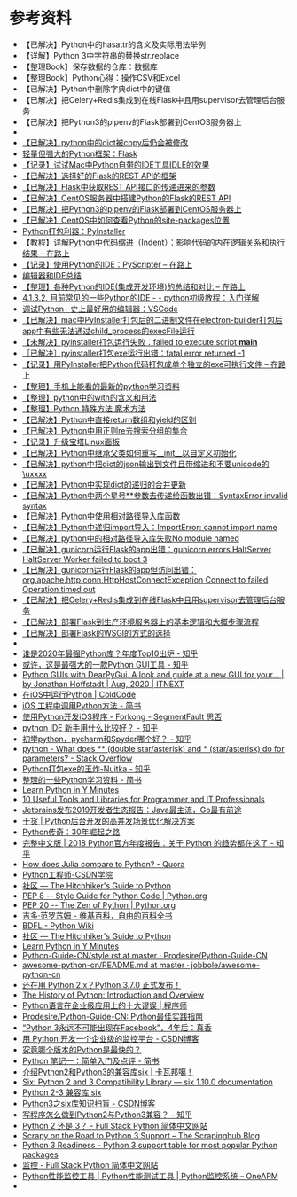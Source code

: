 # 参考资料

* 【已解决】Python中的hasattr的含义及实际用法举例
* 【详解】Python 3中字符串的替换str.replace
* 【整理Book】保存数据的仓库：数据库
* 【整理Book】Python心得：操作CSV和Excel
* 【已解决】Python中删除字典dict中的键值
* 【已解决】把Celery+Redis集成到在线Flask中且用supervisor去管理后台服务
* 【已解决】把Python3的pipenv的Flask部署到CentOS服务器上
* 
* [【已解决】python中的dict被copy后仍会被修改](http://www.crifan.com/python_after_copy_modify_still_updated)
* [轻量但强大的Python框架：Flask](https://book.crifan.com/books/light_powerful_python_framework_flask/website/)
* [【记录】试试Mac中Python自带的IDE工具IDLE的效果](http://www.crifan.com/mac_trail_python_builtin_ide_tool_idle_effect)
* [【已解决】选择好的Flask的REST API的框架](https://www.crifan.com/choose_better_flask_rest_api_framework_lib/)
* [【已解决】Flask中获取REST API接口的传递进来的参数](http://www.crifan.com/flask_get_pass_in_rest_api_parameter)
* [【已解决】CentOS服务器中搭建Python的Flask的REST API](http://www.crifan.com/centos_server_build_python_flask_rest_api)
* [【已解决】把Python3的pipenv的Flask部署到CentOS服务器上](http://www.crifan.com/python_3_pipenv_flask_deployment_to_centos_server)
* [【已解决】CentOS中如何查看Python的site-packages位置](http://www.crifan.com/centos_how_check_python_site_package_location)
* [Python打包利器：PyInstaller](https://book.crifan.com/books/python_package_tool_pyinstaller/website/)
* [【教程】详解Python中代码缩进（Indent）：影响代码的内在逻辑关系和执行结果 – 在路上](https://www.crifan.com/tutorial_python_indent/)
* [【记录】使用Python的IDE：PyScripter – 在路上](https://www.crifan.com/try_with_python_ide_pyscripter/)
* [编辑器和IDE总结](https://book.crifan.com/books/editor_ide_summary/website/)
* [【整理】各种Python的IDE(集成开发环境)的总结和对比 – 在路上](https://www.crifan.com/summary_common_python_ide_pyscripter_ulipad_eclipse_pydev_eric/)
* [4.1.3.2. 目前常见的一些Python的IDE - - python初级教程：入门详解](https://www.crifan.com/files/doc/docbook/python_beginner_tutorial/release/webhelp/common_python_ide.html)
* [调试Python · 史上最好用的编辑器：VSCode](https://book.crifan.com/books/best_editor_vscode/website/debug_code/debug_python/)
* [【已解决】mac中PyInstaller打包后的二进制文件在electron-builder打包后app中有些无法通过child_process的execFile运行](http://www.crifan.com/mac_pyinstaller_packaged_binary_file_electron_builder_app_not_work_by_child_process_execfile)
* [【未解决】pyinstaller打包运行失败：failed to execute script __main__](http://www.crifan.com/pyinstaller_package_run_failed_to_execute_script_main)
* [［已解决］pyinstaller打包exe运行出错：fatal error returned -1](http://www.crifan.com/python_pyinstaller_package_exe_run_fatal_error_returned_minus_one)
* [【记录】用PyInstaller把Python代码打包成单个独立的exe可执行文件 – 在路上](https://www.crifan.com/use_pyinstaller_to_package_python_to_single_executable_exe/)
* [【整理】手机上能看的最新的python学习资料](http://www.crifan.com/mobile_phone_visible_python_tutorial_material)
* [【整理】python中的with的含义和用法](http://www.crifan.com/python_with_meaning_and_usage)
* [【整理】Python 特殊方法 魔术方法](https://www.crifan.com/python_special_method_magic_method/)
* [【已解决】Python中直接return数组和yield的区别](http://www.crifan.com/python_return_array_vs_yield)
* [【已解决】Python中用正则re去搜索分组的集合](http://www.crifan.com/python_use_re_regex_to_search_group_collection)
* [【记录】升级宝塔Linux面板](http://www.crifan.com/upgrade_baota_linux_panel)
* [【已解决】Python中继承父类如何重写__init__以自定义初始化](http://www.crifan.com/python_inherit_parent_class_override_init_to_customize_initialization)
* [【已解决】python中把dict的json输出到文件且带缩进和不要unicode的\uxxxx](http://www.crifan.com/python_output_dict_to_file_with_indent_and_not_unicode_back_slash_u_xxx)
* [【已解决】Python中实现dict的递归的合并更新](http://www.crifan.com/python_dict_merge_recursively)
* [【已解决】Python中两个星号**参数去传递给函数出错：SyntaxError invalid syntax](https://www.crifan.com/python_using_two_asterisk_double_star_parameter_function_syntaxerror_invalid_syntax/)
* [【已解决】Python中使用相对路径导入库函数](https://www.crifan.com/python_relative_path_import_lib_function)
* [【已解决】Python中递归import导入：ImportError: cannot import name](https://www.crifan.com/python_recursive_import_importerror_cannot_import_name)
* [【已解决】python中的相对路径导入库失败No module named](https://www.crifan.com/python_relative_import_lib_fail_no_module_named)
* [【已解决】gunicorn运行Flask的app出错：gunicorn.errors.HaltServer HaltServer Worker failed to boot 3](http://www.crifan.com/gunicorn_flask_app_gunicorn_errors_haltserver_haltserver_worker_failed_to_boot_3)
* [【已解决】gunicorn运行Flask的app但访问出错：org.apache.http.conn.HttpHostConnectException Connect to failed Operation timed out](http://www.crifan.com/gunicorn_flask_app_org_apache_http_conn_httphostconnectexception_connect_to_failed_operation_timed_out)
* [【已解决】把Celery+Redis集成到在线Flask中且用supervisor去管理后台服务](http://www.crifan.com/celery_redis_integrated_online_flask_supervisor_manage_service)
* [【已解决】部署Flask到生产环境服务器上的基本逻辑和大概步骤流程](http://www.crifan.com/deploy_flask_to_production_server_basic_logic_and_step)
* [【已解决】部署Flask的WSGI的方式的选择](http://www.crifan.com/deploy_python_flask_wsgi_method_choice)
* 
* [谁是2020年最强Python库？年度Top10出炉 - 知乎](https://zhuanlan.zhihu.com/p/341219464)
* [或许，这是最强大的一款Python GUI工具 - 知乎](https://zhuanlan.zhihu.com/p/200754892)
* [Python GUIs with DearPyGui. A look and guide at a new GUI for your… | by Jonathan Hoffstadt | Aug, 2020 | ITNEXT](https://itnext.io/python-guis-with-dearpygui-137f4a3360f2)
* [在iOS中运行Python | ColdCode](http://www.yangjie.hu/2018/09/03/Run-Python-in-iOS/)
* [iOS 工程中调用Python方法 - 简书](https://www.jianshu.com/p/80b5be51fb1d)
* [使用Python开发iOS程序 - Forkong - SegmentFault 思否](https://segmentfault.com/a/1190000004945692)
* [python IDE 新手用什么比较好？ - 知乎](https://www.zhihu.com/question/27359349/answer/966051726)
* [初学python，pycharm和Spyder哪个好？ - 知乎](https://www.zhihu.com/question/48168875?from=profile_question_card)
* [python - What does ** (double star/asterisk) and * (star/asterisk) do for parameters? - Stack Overflow](https://stackoverflow.com/questions/36901/what-does-double-star-asterisk-and-star-asterisk-do-for-parameters)
* [Python打包exe的王炸-Nuitka - 知乎](https://zhuanlan.zhihu.com/p/133303836)
* [整理的一些Python学习资料 - 简书](https://www.jianshu.com/p/e9bb36a5d63f)
* [Learn Python in Y Minutes](https://learnxinyminutes.com/docs/python/)
* [10 Useful Tools and Libraries for Programmer and IT Professionals](https://hackernoon.com/10-useful-tools-and-libraries-for-programmer-and-it-professionals-914e64e0eabc)
* [Jetbrains发布2019开发者生态报告：Java最主流，Go最有前途](https://www.infoq.cn/article/j*5Y3gCU9pGxELPykYgX)
* [干货 | Python后台开发的高并发场景优化解决方案](https://mp.weixin.qq.com/s?__biz=MzU5MjEwMTE2OQ==&mid=2247487169&idx=1&sn=cc9f3f55e050620ff55dcac78fde76ea)
* [Python传奇：30年崛起之路](https://mp.weixin.qq.com/s?__biz=MzU5MjEwMTE2OQ==&mid=2247487418&idx=1&sn=7fb100ae7a70a1966ee83f013dca31da)
* [完整中文版 | 2018 Python官方年度报告：关于 Python 的趋势都在这了 - 知乎](https://zhuanlan.zhihu.com/p/56637910)
* [How does Julia compare to Python? - Quora](https://www.quora.com/How-does-Julia-compare-to-Python)
* [Python工程师-CSDN学院](http://edu.csdn.net/topic/python2?utm_source=blog10)
* [社区 — The Hitchhiker's Guide to Python](http://pythonguidecn.readthedocs.io/zh/latest/intro/community.html)
* [PEP 8 -- Style Guide for Python Code | Python.org](https://www.python.org/dev/peps/pep-0008/)
* [PEP 20 -- The Zen of Python | Python.org](https://www.python.org/dev/peps/pep-0020/)
* [吉多·范罗苏姆 - 维基百科，自由的百科全书](https://zh.wikipedia.org/wiki/吉多·范罗苏姆)
* [BDFL - Python Wiki](https://wiki.python.org/moin/BDFL)
* [社区 — The Hitchhiker's Guide to Python](http://pythonguidecn.readthedocs.io/zh/latest/intro/community.html)
*  [Learn Python in Y Minutes](https://learnxinyminutes.com/docs/python/)
* [Python-Guide-CN/style.rst at master · Prodesire/Python-Guide-CN](https://github.com/Prodesire/Python-Guide-CN/blob/master/docs/writing/style.rst)
* [awesome-python-cn/README.md at master · jobbole/awesome-python-cn](https://github.com/jobbole/awesome-python-cn/blob/master/README.md)
* [还在用 Python 2.x？Python 3.7.0 正式发布！](https://mp.weixin.qq.com/s/M80fP95-dE0-a7oOdSFm8Q)
* [The History of Python: Introduction and Overview](http://python-history.blogspot.com/2009/01/introduction-and-overview.html)
* [Python语言在企业级应用上的十大谬误 | 程序师](http://www.techug.com/post/10-myths-of-enterprise-python.html)
* [Prodesire/Python-Guide-CN: Python最佳实践指南](https://github.com/Prodesire/Python-Guide-CN)
* [“Python 3永远不可能出现在Facebook”，4年后：真香](https://mp.weixin.qq.com/s/rLxjnlVOp-di8jXkkmWQTw)
* [用 Python 开发一个企业级的监控平台 - CSDN博客](https://blog.csdn.net/Mes8Y62b6ogV207/article/details/79127746)
* [究竟哪个版本的Python是最快的？](https://mp.weixin.qq.com/s/n_jOzv_RDle7FCYfvlVwiA)
* [Python 笔记一：简单入门及点评 - 简书](https://www.jianshu.com/p/a2b172049730)
* [介绍Python2和Python3的兼容库six | 卡瓦邦噶！](https://www.kawabangga.com/posts/2360)
* [Six: Python 2 and 3 Compatibility Library — six 1.10.0 documentation](https://pythonhosted.org/six/#object-model-compatibility)
* [Python 2-3 兼容库 six](https://gist.github.com/kxxoling/3b0d9bf77b085d103fd6)
* [Python3之six库知识扫盲 - CSDN博客](https://blog.csdn.net/qq_33733970/article/details/78923141)
* [写程序怎么做到Python2与Python3兼容？ - 知乎](https://www.zhihu.com/question/50979825)
* [Python 2 还是 3？ - Full Stack Python 简体中文网站](http://fullstackpython.atjiang.com/python-2-or-3.html)
* [Scrapy on the Road to Python 3 Support – The Scrapinghub Blog](https://blog.scrapinghub.com/2015/08/19/scrapy-on-the-road-to-python-3-support/)
* [Python 3 Readiness - Python 3 support table for most popular Python packages](http://py3readiness.org)
* [监控 - Full Stack Python 简体中文网站](http://fullstackpython.atjiang.com/monitoring.html)
* [Python性能监控工具 | Python性能测试工具 | Python监控系统 – OneAPM](http://www.oneapm.com/ai/python.html)
* 


